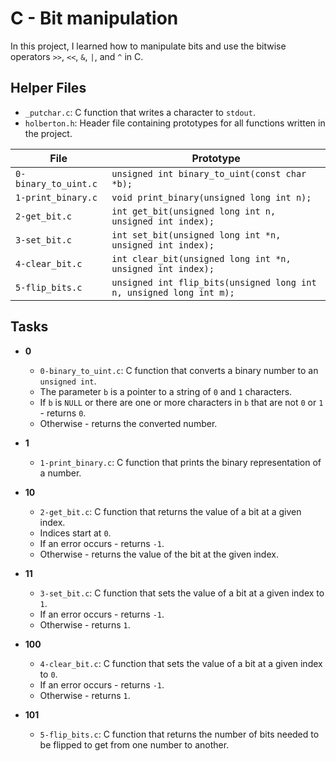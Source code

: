 # C - Bit manipulation

In this project, I learned how to manipulate bits and use the bitwise operators `>>`, `<<`, `&`, `|`, and `^` in C.

## Helper Files

* `_putchar.c`: C function that writes a character to `stdout`.
* `holberton.h`: Header file containing prototypes for all functions written in the project.

| File                 | Prototype                                                           |
| -------------------- | ------------------------------------------------------------------- |
| `0-binary_to_uint.c` | `unsigned int binary_to_uint(const char *b);`                       |
| `1-print_binary.c`   | `void print_binary(unsigned long int n);`                           |
| `2-get_bit.c`        | `int get_bit(unsigned long int n, unsigned int index);`             |
| `3-set_bit.c`        | `int set_bit(unsigned long int *n, unsigned int index);`            |
| `4-clear_bit.c`      | `int clear_bit(unsigned long int *n, unsigned int index);`          |
| `5-flip_bits.c`      | `unsigned int flip_bits(unsigned long int n, unsigned long int m);` |

## Tasks
* **0**
  * `0-binary_to_uint.c`: C function that converts a binary number to an `unsigned int`.
  * The parameter `b` is a pointer to a string of `0` and `1` characters.
  * If `b` is `NULL` or there are one or more characters in `b` that are not `0` or `1` - returns `0`.
  * Otherwise - returns the converted number.

* **1**
  * `1-print_binary.c`: C function that prints the binary representation of a number.

* **10**
  * `2-get_bit.c`: C function that returns the value of a bit at a given index.
  * Indices start at `0`.
  * If an error occurs - returns `-1`.
  * Otherwise - returns the value of the bit at the given index.

* **11**
  * `3-set_bit.c`: C function that sets the value of a bit at a given index to `1`.
  * If an error occurs - returns `-1`.
  * Otherwise - returns `1`.

* **100**
  * `4-clear_bit.c`: C function that sets the value of a bit at a given index to `0`.
  * If an error occurs - returns `-1`.
  * Otherwise - returns `1`.

* **101**
  * `5-flip_bits.c`: C function that returns the number of bits needed to be flipped to get from one number to another.
